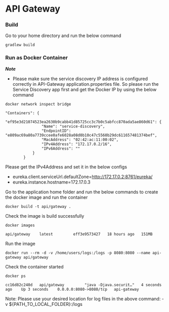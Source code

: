 # API Gateway

### Build
Go to your home directory and run the below command
```
gradlew build
```

### Run as Docker Container

**_Note_**
* Please make sure the service discovery IP address is configured correctly in API-Gateway application.properties file. So please run the Service Discovery app first and get the Docker IP by using the below command
```
docker network inspect bridge
```
```
"Containers": {
            "ef95e3d21074523ea2630b9cabb41d85725cc3c7b0c5abfcc870ada5ae860d61": {
                "Name": "service-discovery",
                "EndpointID": "e809ac69a80a7739ccee0afe6028a08d0b10c47c5560b29dc611657481374bef",
                "MacAddress": "02:42:ac:11:00:02",
                "IPv4Address": "172.17.0.2/16",
                "IPv6Address": ""
            }
        }
```
Please get the IPv4Address and set it in the below configs

* eureka.client.serviceUrl.defaultZone=http://172.17.0.2:8761/eureka/
* eureka.instance.hostname=172.17.0.3

Go to the application home folder and run the below commands to create the docker image and run the container
```
docker build -t api/gateway .
```
Check the image is build successfully
```
docker images

api/gateway    latest         eff3e9573427   18 hours ago   151MB
```
Run the image
```
docker run --rm -d -v /home/users/logs:/logs -p 8080:8080 --name api-gateway api/gateway
```
Check the container started
```
docker ps

cc16d82c240d   api/gateway         "java -Djava.securit…"   4 seconds ago    Up 3 seconds    0.0.0.0:8080->8080/tcp   api-gateway
```
Note: Please use your desired location for log files in the above command: -v ${PATH_TO_LOCAL_FOLDER}:/logs

